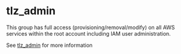 # tlz_admin

This group has full access (provisioning/removal/modify) on all AWS services within the root account including IAM user administration.

See [tlz_admin](../../doc/roles/tlz_admin.md) for more information